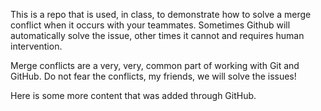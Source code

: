 
This is a repo that is used, in class, to demonstrate how to solve a merge conflict when it occurs with your teammates. Sometimes Github will automatically solve the issue, other times it cannot and requires human intervention.

Merge conflicts are a very, very, common part of working with Git and GitHub. Do not fear the conflicts, my friends, we will solve the issues!

Here is some more content that was added through GitHub.
